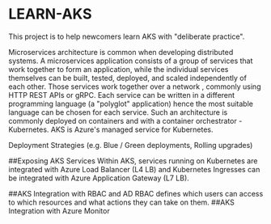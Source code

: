 # LEARN-AKS 
This project is to help newcomers learn AKS with "deliberate practice".


Microservices architecture is common when developing distributed systems.
A microservices application consists of a group of services that work together to form an application, while the individual services themselves can be built, tested, deployed, and scaled independently of each other. Those services work together over a network , commonly using HTTP REST APIs or gRPC.
Each service can be written in a different programming language (a "polyglot" application) hence the most suitable language can be chosen for each service.
Such an architecture is commonly deployed on containers and with a container orchestrator -Kubernetes.
AKS is Azure's managed service for Kubernetes.

Deployment Strategies (e.g. Blue / Green deployments, Rolling upgrades)

##Exposing AKS Services 
Within AKS, services running on Kubernetes are integrated with Azure Load Balancer (L4 LB) and Kubernetes Ingresses can be integrated with Azure Application Gateway (L7 LB).

##AKS Integration with RBAC and AD
RBAC defines which users can access to which resources and what actions they can take on them.
##AKS Integration with Azure Monitor 
